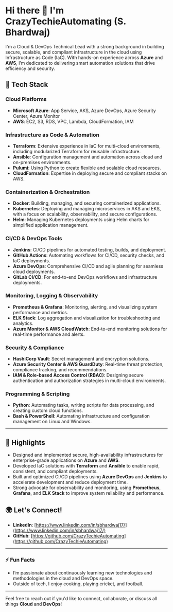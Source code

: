 # Hi there 👋 I'm CrazyTechieAutomating (S. Bhardwaj)

I'm a Cloud & DevOps Technical Lead with a strong background in building secure, scalable, and compliant infrastructure in the cloud using Infrastructure as Code (IaC). With hands-on experience across **Azure** and **AWS**, I’m dedicated to delivering smart automation solutions that drive efficiency and security.

## 🔧 Tech Stack

### Cloud Platforms
- **Microsoft Azure**: App Service, AKS, Azure DevOps, Azure Security Center, Azure Monitor
- **AWS**: EC2, S3, RDS, VPC, Lambda, CloudFormation, IAM

### Infrastructure as Code & Automation
- **Terraform**: Extensive experience in IaC for multi-cloud environments, including modularized Terraform for reusable infrastructure.
- **Ansible**: Configuration management and automation across cloud and on-premises environments.
- **Pulumi**: Using Python to create flexible and scalable cloud resources.
- **CloudFormation**: Expertise in deploying secure and compliant stacks on AWS.

### Containerization & Orchestration
- **Docker**: Building, managing, and securing containerized applications.
- **Kubernetes**: Deploying and managing microservices in AKS and EKS, with a focus on scalability, observability, and secure configurations.
- **Helm**: Managing Kubernetes deployments using Helm charts for simplified application management.

### CI/CD & DevOps Tools
- **Jenkins**: CI/CD pipelines for automated testing, builds, and deployment.
- **GitHub Actions**: Automating workflows for CI/CD, security checks, and IaC deployments.
- **Azure DevOps**: Comprehensive CI/CD and agile planning for seamless cloud deployments.
- **GitLab CI/CD**: For end-to-end DevOps workflows and infrastructure deployments.

### Monitoring, Logging & Observability
- **Prometheus & Grafana**: Monitoring, alerting, and visualizing system performance and metrics.
- **ELK Stack**: Log aggregation and visualization for troubleshooting and analytics.
- **Azure Monitor & AWS CloudWatch**: End-to-end monitoring solutions for real-time performance and alerts.

### Security & Compliance
- **HashiCorp Vault**: Secret management and encryption solutions.
- **Azure Security Center & AWS GuardDuty**: Real-time threat protection, compliance tracking, and recommendations.
- **IAM & Role-based Access Control (RBAC)**: Designing secure authentication and authorization strategies in multi-cloud environments.

### Programming & Scripting
- **Python**: Automating tasks, writing scripts for data processing, and creating custom cloud functions.
- **Bash & PowerShell**: Automating infrastructure and configuration management on Linux and Windows.

---

## 🚀 Highlights
- Designed and implemented secure, high-availability infrastructures for enterprise-grade applications on **Azure** and **AWS**.
- Developed IaC solutions with **Terraform** and **Ansible** to enable rapid, consistent, and compliant deployments.
- Built and optimized CI/CD pipelines using **Azure DevOps** and **Jenkins** to accelerate development and reduce deployment time.
- Strong advocate for observability and monitoring, using **Prometheus**, **Grafana**, and **ELK Stack** to improve system reliability and performance.

## 🌍 Let's Connect!
- **LinkedIn**: [https://www.linkedin.com/in/sbhardwaj17/](https://www.linkedin.com/in/sbhardwaj17/)
- **GitHub**: [https://github.com/CrazyTechieAutomating](https://github.com/CrazyTechieAutomating)

---

### ⚡ Fun Facts
- I’m passionate about continuously learning new technologies and methodologies in the cloud and DevOps space.
- Outside of tech, I enjoy cooking, playing cricket, and football.

---

Feel free to reach out if you'd like to connect, collaborate, or discuss all things **Cloud** and **DevOps**!
